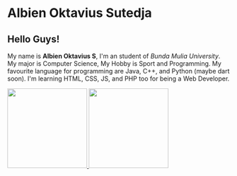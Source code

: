 # Albien Oktavius Sutedja
Hello Guys!
--
My name is **Albien Oktavius S**, I'm an student of *Bunda Mulia University*. My major is Computer Science, My Hobby is Sport and Programming. My favourite language for programming are Java, C++, and Python (maybe dart soon).
I'm learning HTML, CSS, JS, and PHP too for being a Web Developer. 

<p align="left">
<a href="https://github.com/AlbienOS">
  <img height="180em" src="https://github-readme-stats-eight-theta.vercel.app/api?username=AlbienOS&show_icons=true&theme=algolia&include_all_commits=true&count_private=true"/>
  <img height="180em" src="https://github-readme-stats-eight-theta.vercel.app/api/top-langs/?username=AlbienOS&layout=compact&langs_count=8&theme=algolia"/>
</a>
</p>
